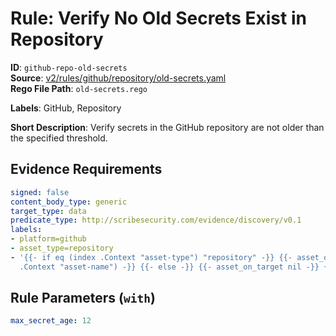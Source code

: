 # Rule: Verify No Old Secrets Exist in Repository

**ID**: `github-repo-old-secrets`  
**Source**: [v2/rules/github/repository/old-secrets.yaml](https://github.com/scribe-public/sample-policies/v2/rules/github/repository/old-secrets.yaml)  
**Rego File Path**: `old-secrets.rego`  

**Labels**: GitHub, Repository

**Short Description**: Verify secrets in the GitHub repository are not older than the specified threshold.

## Evidence Requirements

```yaml
signed: false
content_body_type: generic
target_type: data
predicate_type: http://scribesecurity.com/evidence/discovery/v0.1
labels:
- platform=github
- asset_type=repository
- '{{- if eq (index .Context "asset-type") "repository" -}} {{- asset_on_target (index
  .Context "asset-name") -}} {{- else -}} {{- asset_on_target nil -}} {{- end -}}'
```
## Rule Parameters (`with`)

```yaml
max_secret_age: 12
```

